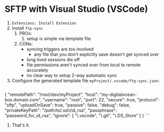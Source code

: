 # SFTP with Visual Studio (VSCode)

1. `Extensions: Install Extension`
1. Install `ftp-sync`
    1. PROs:
        1. setup is simple via template file
    1. CONs:
        * syncing triggers are too involved
            * any file that you don't explicitly save doesn't get synced over
        * long lived sessions die off
        * file permissions aren't synced over from local to remote accurately
        * no clear way to setup 2-way automatic sync
1. Configure the generated template file `myProject/.vscode/ftp-sync.json`:
    ```
{
    "remotePath": "/root/dev/myProject",
    "host": "my-digitalocean-box.domain.com",
    "username": "root",
    "port": 22,
    "secure": true,
    "protocol": "sftp",
    "uploadOnSave": true,
    "passive": false,
    "debug": false,
    "privateKeyPath": "/path/to/.ssh/id_rsa",
    "passphrase": "password_for_id_rsa",
    "ignore": [
        "\\.vscode",
        "\\.git",
        "\\.DS_Store"
    ]
}
    ```
1. That's it.